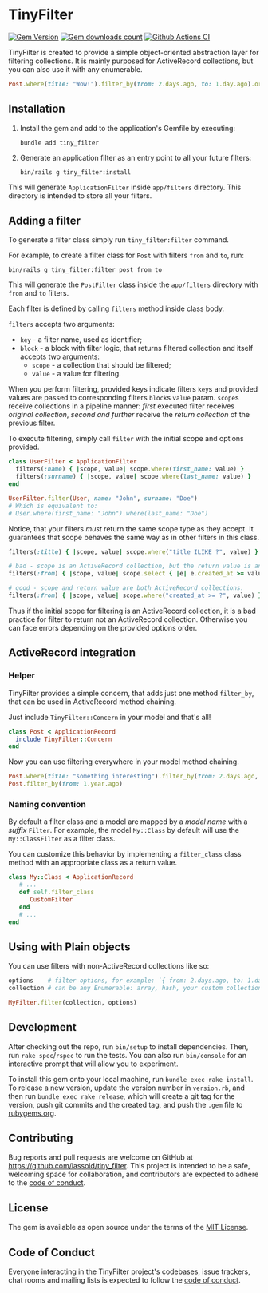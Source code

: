 # TinyFilter

[![Gem Version](https://badge.fury.io/rb/tiny_filter.svg)](https://rubygems.org/gems/tiny_filter)
[![Gem downloads count](https://img.shields.io/gem/dt/tiny_filter)](https://rubygems.org/gems/tiny_filter)
[![Github Actions CI](https://github.com/lassoid/tiny_filter/actions/workflows/ci.yml/badge.svg?branch=main)](https://github.com/lassoid/tiny_filter/actions/workflows/ci.yml)

TinyFilter is created to provide a simple object-oriented abstraction layer for filtering collections.
It is mainly purposed for ActiveRecord collections, but you can also use it with any enumerable.

```ruby
Post.where(title: "Wow!").filter_by(from: 2.days.ago, to: 1.day.ago).order(:created_at)
```

## Installation

1. Install the gem and add to the application's Gemfile by executing:

   ```shell
   bundle add tiny_filter
   ```

2. Generate an application filter as an entry point to all your future filters:

   ```shell
   bin/rails g tiny_filter:install
   ```

This will generate `ApplicationFilter` inside `app/filters` directory.
This directory is intended to store all your filters.

## Adding a filter

To generate a filter class simply run `tiny_filter:filter` command.

For example, to create a filter class for `Post` with filters `from` and `to`, run:

```shell
bin/rails g tiny_filter:filter post from to
```

This will generate the `PostFilter` class inside the `app/filters` directory with `from` and `to` filters.

Each filter is defined by calling `filters` method inside class body.

`filters` accepts two arguments:
- `key` - a filter name, used as identifier;
- `block` - a block with filter logic, that returns filtered collection and itself accepts two arguments:
  - `scope` - a collection that should be filtered;
  - `value` - a value for filtering.

When you perform filtering, provided keys indicate filters `key`s and provided values are passed to corresponding filters `block`s `value` param.
`scope`s receive collections in a pipeline manner:
_first_ executed filter receives _original collection_,
_second and further_ receive the _return collection_ of the previous filter.

To execute filtering, simply call `filter` with the initial scope and options provided.

```ruby
class UserFilter < ApplicationFilter
  filters(:name) { |scope, value| scope.where(first_name: value) }
  filters(:surname) { |scope, value| scope.where(last_name: value) }
end

UserFilter.filter(User, name: "John", surname: "Doe")
# Which is equivalent to:
# User.where(first_name: "John").where(last_name: "Doe")
```

Notice, that your filters _must_ return the same scope type as they accept.
It guarantees that scope behaves the same way as in other filters in this class.

```ruby
filters(:title) { |scope, value| scope.where("title ILIKE ?", value) }

# bad - scope is an ActiveRecord collection, but the return value is an array.
filters(:from) { |scope, value| scope.select { |e| e.created_at >= value } }

# good - scope and return value are both ActiveRecord collections.
filters(:from) { |scope, value| scope.where("created_at >= ?", value) }
```

Thus if the initial scope for filtering is an ActiveRecord collection,
it is a bad practice for filter to return not an ActiveRecord collection.
Otherwise you can face errors depending on the provided options order.

## ActiveRecord integration

### Helper

TinyFilter provides a simple concern, that adds just one method `filter_by`, that can be used in ActiveRecord method chaining.

Just include `TinyFilter::Concern` in your model and that's all!

```ruby
class Post < ApplicationRecord
  include TinyFilter::Concern
end
```

Now you can use filtering everywhere in your model method chaining.

```ruby
Post.where(title: "something interesting").filter_by(from: 2.days.ago, to: 1.day.ago).order(:title)
Post.filter_by(from: 1.year.ago)
```

### Naming convention

By default a filter class and a model are mapped by a _model name_ with a _suffix_ `Filter`.
For example, the model `My::Class` by default will use the `My::ClassFilter` as a filter class.

You can customize this behavior by implementing a `filter_class` class method with an appropriate class as a return value.

```ruby
class My::Class < ApplicationRecord
   # ...
   def self.filter_class
      CustomFilter
   end
   # ...
end
```

## Using with Plain objects

You can use filters with non-ActiveRecord collections like so:

```ruby
options    # filter options, for example: `{ from: 2.days.ago, to: 1.day.ago }`
collection # can be any Enumerable: array, hash, your custom collection, etc etc

MyFilter.filter(collection, options)
```

## Development

After checking out the repo, run `bin/setup` to install dependencies. Then, run `rake spec`/`rspec` to run the tests.
You can also run `bin/console` for an interactive prompt that will allow you to experiment.

To install this gem onto your local machine, run `bundle exec rake install`.
To release a new version, update the version number in `version.rb`, and then run `bundle exec rake release`,
which will create a git tag for the version, push git commits and the created tag,
and push the `.gem` file to [rubygems.org](https://rubygems.org).

## Contributing

Bug reports and pull requests are welcome on GitHub at https://github.com/lassoid/tiny_filter.
This project is intended to be a safe, welcoming space for collaboration, and contributors
are expected to adhere to the [code of conduct](https://github.com/lassoid/tiny_filter/blob/main/CODE_OF_CONDUCT.md).

## License

The gem is available as open source under the terms of the [MIT License](https://opensource.org/licenses/MIT).

## Code of Conduct

Everyone interacting in the TinyFilter project's codebases, issue trackers, chat rooms and mailing lists
is expected to follow the [code of conduct](https://github.com/lassoid/tiny_filter/blob/main/CODE_OF_CONDUCT.md).
